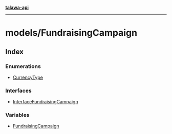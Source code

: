 [**talawa-api**](../../README.md)

***

# models/FundraisingCampaign

## Index

### Enumerations

- [CurrencyType](enumerations/CurrencyType.md)

### Interfaces

- [InterfaceFundraisingCampaign](interfaces/InterfaceFundraisingCampaign.md)

### Variables

- [FundraisingCampaign](variables/FundraisingCampaign.md)
